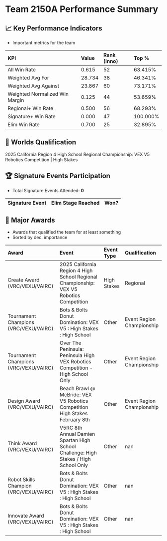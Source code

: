 # Team 2150A Performance Summary

## 📈 Key Performance Indicators
- Important metrics for the team

| KPI | Value | Rank (Inno) | Top % |
|:---|:-----|:----|:-----|
| All Win Rate | 0.615 | 52 | 63.415% |
| Weighted Avg For | 28.734 | 38 | 46.341% |
| Weighted Avg Against | 23.867 | 60 | 73.171% |
| Weighted Normalized Win Margin | 0.125 | 44 | 53.659% |
| Regional+ Win Rate | 0.500 | 56 | 68.293% |
| Signature+ Win Rate | 0.000 | 47 | 100.000% |
| Elim Win Rate | 0.700 | 25 | 32.895% |


## 🎯 Worlds Qualification
2025 California Region 4 High School Regional Championship: VEX V5 Robotics Competition | High Stakes

## 🏆 Signature Events Participation
- Total Signature Events Attended: **0**

| Signature Event | Elim Stage Reached | Won? |
|:----------------|:-------------------|:----|


## 🥇 Major Awards
- Awards that qualified the team for at least something
- Sorted by dec. importance

| Award | Event | Event Type | Qualification |
|:------|:------|:-----------|:--------------|
| Create Award (VRC/VEXU/VAIRC) | 2025 California Region 4 High School Regional Championship: VEX V5 Robotics Competition | High Stakes | Regional | World Championship |
| Tournament Champions (VRC/VEXU/VAIRC) | Bots & Bolts Donut Domination: VEX V5 : High Stakes : High School | Other | Event Region Championship |
| Tournament Champions (VRC/VEXU/VAIRC) | Over The Peninsula: Peninsula High VEX Robotics Competition - High School Only | Other | Event Region Championship |
| Design Award (VRC/VEXU/VAIRC) | Beach Brawl @ McBride: VEX V5 Robotics Competition High Stakes February 8th | Other | Event Region Championship |
| Think Award (VRC/VEXU/VAIRC) | V5RC 8th Annual Damien Spartan High School Challenge: High Stakes / High School Only | Other | nan |
| Robot Skills Champion (VRC/VEXU/VAIRC) | Bots & Bolts Donut Domination: VEX V5 : High Stakes : High School | Other | nan |
| Innovate Award (VRC/VEXU/VAIRC) | Bots & Bolts Donut Domination: VEX V5 : High Stakes : High School | Other | nan |

